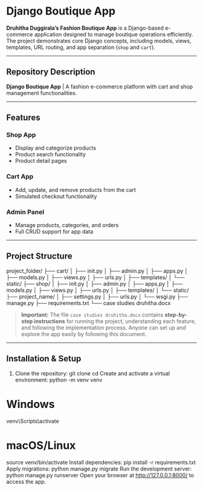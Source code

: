 
# Django Boutique App

**Druhitha Duggirala’s Fashion Boutique App** is a Django-based e-commerce application designed to manage boutique operations efficiently. The project demonstrates core Django concepts, including models, views, templates, URL routing, and app separation (`shop` and `cart`).

---

## Repository Description
**Django Boutique App** | A fashion e-commerce platform with cart and shop management functionalities.

---

## Features

### Shop App
- Display and categorize products
- Product search functionality
- Product detail pages

### Cart App
- Add, update, and remove products from the cart
- Simulated checkout functionality

### Admin Panel
- Manage products, categories, and orders
- Full CRUD support for app data

---

## Project Structure

project_folder/
├── cart/
│ ├── init.py
│ ├── admin.py
│ ├── apps.py
│ ├── models.py
│ ├── views.py
│ ├── urls.py
│ ├── templates/
│ └── static/
├── shop/
│ ├── init.py
│ ├── admin.py
│ ├── apps.py
│ ├── models.py
│ ├── views.py
│ ├── urls.py
│ ├── templates/
│ └── static/
├── project_name/
│ ├── settings.py
│ ├── urls.py
│ └── wsgi.py
├── manage.py
├── requirements.txt
└── case studies druhitha.docx


> **Important:** The file `case studies druhitha.docx` contains **step-by-step instructions** for running the project, understanding each feature, and following the implementation process. Anyone can set up and explore the app easily by following this document.

---

## Installation & Setup

1. Clone the repository:
git clone <your-repo-link>
cd <project-folder>
Create and activate a virtual environment: python -m venv venv
# Windows
venv\Scripts\activate
# macOS/Linux
source venv/bin/activate
Install dependencies: pip install -r requirements.txt
Apply migrations: python manage.py migrate
Run the development server: python manage.py runserver
Open your browser at http://127.0.0.1:8000/ to access the app.


